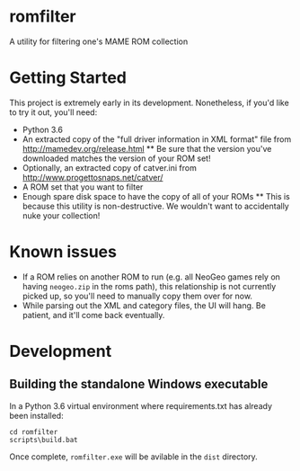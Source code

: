 # romfilter
A utility for filtering one's MAME ROM collection

# Getting Started
This project is extremely early in its development.  Nonetheless, if you'd like to try it out, you'll need:
* Python 3.6
* An extracted copy of the "full driver information in XML format" file from http://mamedev.org/release.html
** Be sure that the version you've downloaded matches the version of your ROM set!
* Optionally, an extracted copy of catver.ini from http://www.progettosnaps.net/catver/
* A ROM set that you want to filter
* Enough spare disk space to have the copy of all of your ROMs
** This is because this utility is non-destructive.  We wouldn't want to accidentally nuke your collection!

# Known issues
* If a ROM relies on another ROM to run (e.g. all NeoGeo games rely on having `neogeo.zip` in the roms path), this
relationship is not currently picked up, so you'll need to manually copy them over for now.
* While parsing out the XML and category files, the UI will hang.  Be patient, and it'll come back eventually.

# Development
## Building the standalone Windows executable
In a Python 3.6 virtual environment where requirements.txt has already been installed:

```
cd romfilter
scripts\build.bat
```

Once complete, `romfilter.exe` will be avilable in the `dist` directory.
